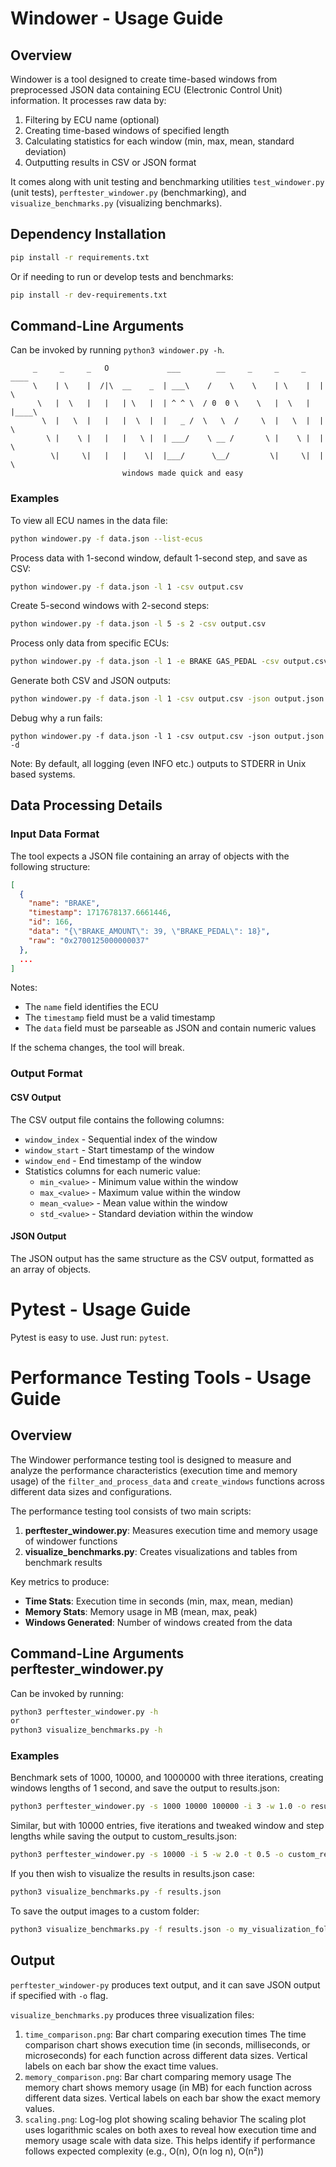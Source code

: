 # Windower - Usage Guide

## Overview

Windower is a tool designed to create time-based windows from preprocessed JSON data containing ECU (Electronic Control Unit) information. It processes raw data by:

1. Filtering by ECU name (optional)
2. Creating time-based windows of specified length
3. Calculating statistics for each window (min, max, mean, standard deviation)
4. Outputting results in CSV or JSON format

It comes along with unit testing and benchmarking utilities `test_windower.py` (unit tests), `perftester_windower.py` (benchmarking), and `visualize_benchmarks.py` (visualizing benchmarks).

## Dependency Installation

```bash
pip install -r requirements.txt
```

Or if needing to run or develop tests and benchmarks:
```bash
pip install -r dev-requirements.txt
```

## Command-Line Arguments

Can be invoked by running `python3 windower.py -h`.

```
     _     _     _   O             ___        __     _     _     _   ____
     \    | \    |  /|\  __    _  | ___\    /    \    \    | \    |  |   \
      \   |  \   |   |   | \   |  | ^ ^ \  / 0  0 \    \   |  \   |  |____\
       \  |   \  |   |   |  \  |  |   _ /  \   \  /     \  |   \  |  |   \
        \ |    \ |   |   |   \ |  | ___/    \ __ /       \ |    \ |  |    \
         \|     \|   |   |    \|  |___/      \__/         \|     \|  |     \
                         windows made quick and easy
```

### Examples

To view all ECU names in the data file:
```bash
python windower.py -f data.json --list-ecus
```

Process data with 1-second window, default 1-second step, and save as CSV:
```bash
python windower.py -f data.json -l 1 -csv output.csv
```

Create 5-second windows with 2-second steps:

```bash
python windower.py -f data.json -l 5 -s 2 -csv output.csv
```

Process only data from specific ECUs:

```bash
python windower.py -f data.json -l 1 -e BRAKE GAS_PEDAL -csv output.csv
```

Generate both CSV and JSON outputs:
```bash
python windower.py -f data.json -l 1 -csv output.csv -json output.json
```

Debug why a run fails:
```
python windower.py -f data.json -l 1 -csv output.csv -json output.json -d
```
Note: By default, all logging (even INFO etc.) outputs to STDERR in Unix based systems.

## Data Processing Details

### Input Data Format

The tool expects a JSON file containing an array of objects with the following structure:

```json
[
  {
    "name": "BRAKE",
    "timestamp": 1717678137.6661446,
    "id": 166,
    "data": "{\"BRAKE_AMOUNT\": 39, \"BRAKE_PEDAL\": 18}",
    "raw": "0x2700125000000037"
  },
  ...
]
```

Notes:
- The `name` field identifies the ECU
- The `timestamp` field must be a valid timestamp
- The `data` field must be parseable as JSON and contain numeric values

If the schema changes, the tool will break.

### Output Format

#### CSV Output

The CSV output file contains the following columns:
- `window_index` - Sequential index of the window
- `window_start` - Start timestamp of the window
- `window_end` - End timestamp of the window
- Statistics columns for each numeric value:
  - `min_<value>` - Minimum value within the window
  - `max_<value>` - Maximum value within the window
  - `mean_<value>` - Mean value within the window
  - `std_<value>` - Standard deviation within the window

#### JSON Output

The JSON output has the same structure as the CSV output, formatted as an array of objects.

# Pytest - Usage Guide

Pytest is easy to use. Just run: `pytest`.

# Performance Testing Tools - Usage Guide

## Overview

The Windower performance testing tool is designed to measure and analyze the performance characteristics (execution time and memory usage) of the `filter_and_process_data` and `create_windows` functions across different data sizes and configurations. 

The performance testing tool consists of two main scripts:
1. **perftester_windower.py**: Measures execution time and memory usage of windower functions
2. **visualize_benchmarks.py**: Creates visualizations and tables from benchmark results

Key metrics to produce:
- **Time Stats**: Execution time in seconds (min, max, mean, median)
- **Memory Stats**: Memory usage in MB (mean, max, peak)
- **Windows Generated**: Number of windows created from the data

## Command-Line Arguments perftester_windower.py

Can be invoked by running:
```bash
python3 perftester_windower.py -h
or
python3 visualize_benchmarks.py -h
```

### Examples
Benchmark sets of 1000, 10000, and 1000000 with three iterations, creating windows lengths of 1 second, and save the output to results.json:
```bash
python3 perftester_windower.py -s 1000 10000 100000 -i 3 -w 1.0 -o results.json
```

Similar, but with 10000 entries, five iterations and tweaked window and step lengths while saving the output to custom_results.json:
```bash
python3 perftester_windower.py -s 10000 -i 5 -w 2.0 -t 0.5 -o custom_results.json
```

If you then wish to visualize the results in results.json case:
```bash
python3 visualize_benchmarks.py -f results.json
```

To save the output images to a custom folder:
```bash
python3 visualize_benchmarks.py -f results.json -o my_visualization_folder
```

## Output

`perftester_windower-py` produces text output, and it can save JSON output if specified with `-o` flag.

`visualize_benchmarks.py` produces three visualization files:
1. `time_comparison.png`: Bar chart comparing execution times
The time comparison chart shows execution time (in seconds, milliseconds, or microseconds) for each function across different data sizes. Vertical labels on each bar show the exact time values.
2. `memory_comparison.png`: Bar chart comparing memory usage
The memory chart shows memory usage (in MB) for each function across different data sizes. Vertical labels on each bar show the exact memory values.
3. `scaling.png`: Log-log plot showing scaling behavior
The scaling plot uses logarithmic scales on both axes to reveal how execution time and memory usage scale with data size. This helps identify if performance follows expected complexity (e.g., O(n), O(n log n), O(n²))
